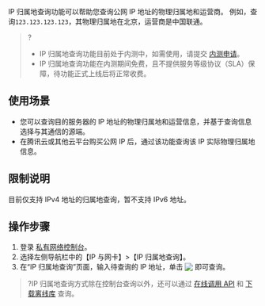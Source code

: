 IP 归属地查询功能可以帮助您查询公网 IP 地址的物理归属地和运营商。
例如，查询`123.123.123.123`，其物理归属地在北京，运营商是中国联通。
>?  
>- IP 归属地查询功能目前处于内测中，如需使用，请提交 [内测申请](https://cloud.tencent.com/apply/p/ouc0azjstz)。
>- IP 归属地查询功能在内测期间免费，且不提供服务等级协议（SLA）保障，待功能正式上线后将正常收费。
>

## 使用场景
- 您可以查询目的服务器的 IP 地址的物理归属地和运营信息，并基于查询信息选择与其通信的源端。 
- 在腾讯云或其他云平台购买公网 IP 后，通过该功能查询该 IP 实际物理归属地信息。

## 限制说明
目前仅支持 IPv4 地址的归属地查询，暂不支持 IPv6 地址。

## 操作步骤
1. 登录 [私有网络控制台](https://console.cloud.tencent.com/vpc)。
2. 选择左侧导航栏中的【IP 与网卡】>【IP 归属地查询】。
3. 在“IP 归属地查询”页面，输入待查询的 IP 地址，单击 <img src="https://main.qcloudimg.com/raw/38242f38a7e37d681899fe37dfbc6423.png" style="margin:-3px 0px"> 即可查询。
>?IP 归属地查询方式除在控制台查询以外，还可以通过 [在线调用 API](https://cloud.tencent.com/document/product/215/50234) 和 [下载离线库](https://cloud.tencent.com/document/product/215/49899) 查询。
>

